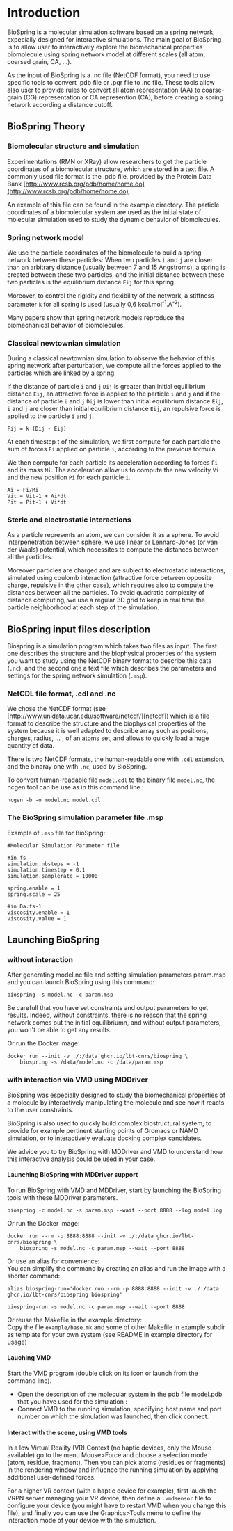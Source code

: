 # Introduction

BioSpring is a molecular simulation software based on a spring network, expecially designed for interactive simulations. The main goal of BioSpring is to allow user to interactively explore the biomechanical properties biomolecule using spring network model at different scales (all atom, coarsed grain, CA, ...).

As the input of BioSpring is a .nc file (NetCDF format), you need to use specific tools to convert .pdb file or .pqr file  to .nc file. These tools allow also user to provide rules to convert all atom representation (AA) to coarse-grain (CG) representation or CA represention (CA), before creating a spring network according a distance cutoff.


## BioSpring Theory


### Biomolecular structure and simulation

Experimentations (RMN or XRay) allow researchers to get the particle coordinates of a biomolecular structure, which are stored in a text file. A commonly used file format is the .pdb file, provided by the Protein Data Bank [http://www.rcsb.org/pdb/home/home.do](http://www.rcsb.org/pdb/home/home.do).

An example of this file can be found in the example directory. The particle coordinates of a biomolecular system are used as the initial state of molecular simulation used to study the dynamic behavior of biomolecules.


### Spring network model

We use the particle coordinates of the biomolecule to build a spring network between these particles:
When two particles `i` and `j` are closer than an arbitrary distance (usually between 7 and 15 Angstroms), a spring is created between these two particles, and the initial distance between these two particles is the equilibrium distance `Eij` for this spring.

Moreover, to control the rigidity and flexibility of the network, a stiffness parameter `k` for all spring is used (usually 0,6 kcal.mol<sup>-1</sup>.A<sup>-2</sup>).

Many papers show that spring network models reproduce the biomechanical behavior of biomolecules.

### Classical newtownian simulation

During a classical newtownian simulation to observe the behavior of this spring network after perturbation, we compute all the forces applied to the particles which are linked by a spring.

If the distance of particle `i` and `j` `Dij` is greater than initial equilibrium distance `Eij`, an attractive force is applied to the particle `i` and `j` and if the distance of particle `i` and `j` `Dij` is lower than initial equilibrium distance `Eij`, `i` and `j` are closer than initial equilibrium distance `Eij`, an repulsive force is applied to the particle `i` and `j`.

	Fij = k (Dij - Eij)

At each timestep t of the simulation, we first compute for each particle the sum of forces `Fi` applied on particle `i`, according to the previous formula.

We then compute for each particle its acceleration according to forces `Fi` and its mass `Mi`. The acceleration allow us to compute the new velocity `Vi` and the new position `Pi` for each particle `i`.

	Ai = Fi/Mi
	Vit = Vit-1 + Ai*dt
	Pit = Pit-1 + Vi*dt

### Steric and electrostatic interactions

As a particle represents an atom, we can consider it as a sphere. To avoid interpenetration between sphere, we use linear or Lennard-Jones (or van der Waals) potential, which necessites to compute the distances between all the particles.

Moreover particles are charged and are subject to electrostatic interactions, simulated using coulomb interaction (attractive force between opposite charge, repulsive in the other case), which requires also to compute the distances between all the particles. To avoid quadratic complexity of distance computing, we use a regular 3D grid to keep in real time the particle neighborhood at each step of the simulation.



## BioSpring input files description

Biospring is a simulation program which takes two files as input. The first one describes the structure and the biophysical properties of the system you want to study using the NetCDF binary format to describe this data (`.nc`), and the second one a text file which describes the parameters and settings for the spring network simulation (`.msp`).


### NetCDL file format, .cdl and .nc

We chose the NetCDF format (see [http://www.unidata.ucar.edu/software/netcdf/][netcdf]) which is a file format to describe the structure and the biophysical properties of the system because it is well adapted to describe array such as positions, charges, radius, ... , of an atoms set, and allows to quickly load a huge quantity of data.

There is two NetCDF formats, the human-readable one with `.cdl` extension, and the binaray one with `.nc`, used by BioSpring.

To convert human-readable file `model.cdl` to the binary file `model.nc`, the ncgen tool can be use as in this command line :

	ncgen -b -o model.nc model.cdl


### The BioSpring simulation parameter file .msp

Example of `.msp` file for BioSpring:

	#Molecular Simulation Parameter file

	#in fs
	simulation.nbsteps = -1
	simulation.timestep = 0.1
	simulation.samplerate = 10000

	spring.enable = 1
	spring.scale = 25

	#in Da.fs-1
	viscosity.enable = 1
	viscosity.value = 1



## Launching BioSpring


### without interaction

After generating model.nc file and setting simulation parameters param.msp and you can launch BioSpring using this command:

    biospring -s model.nc -c param.msp

Be carefull that you have set constraints and output parameters to get results. Indeed, without constraints, there is no reason that the spring
network comes out the initial equilibriumn, and without output parameters, you won't be able to get any results.

Or run the Docker image:

	docker run --init -v ./:/data ghcr.io/lbt-cnrs/biospring \
		biospring -s /data/model.nc -c /data/param.msp

### with interaction via VMD using MDDriver

BioSpring was especially designed to study the biomechanical properties of a molecule by interactively manipulating the molecule and see how it reacts to the user constraints.

BioSpring is also used to quickly build complex biostructural system, to provide for example pertinent starting points of Gromacs or NAMD simulation, or to interactively evaluate docking complex candidates.

We advice you to try BioSpring with MDDriver and VMD to understand how this interactive analysis could be used in your case.

#### Launching BioSpring with MDDriver support

To run BioSpring with VMD and MDDriver, start by launching the BioSpring tools with these MDDriver parameters.

	biospring -c model.nc -s param.msp --wait --port 8888 --log model.log

Or run the Docker image:

	docker run --rm -p 8888:8888 --init -v ./:/data ghcr.io/lbt-cnrs/biospring \
		biospring -s model.nc -c param.msp --wait --port 8888

Or use an alias for convenience:  
You can simplify the command by creating an alias and run the image with a shorter command:

	alias biospring-run='docker run --rm -p 8888:8888 --init -v ./:/data ghcr.io/lbt-cnrs/biospring biospring'

	biospring-run -s model.nc -c param.msp --wait --port 8888

Or reuse the Makefile in the example directory:  
Copy the file `example/base.mk` and some of other Makefile in example subdir as template for your own system (see README in example directory for usage)

#### Lauching VMD
Start the VMD program (double click on its icon or launch from the command line).

  - Open the description of the molecular system in the pdb file model.pdb that you have used for the simulation :
  - Connect VMD to the running simulation, specifying host name and port number on which the simulation was launched, then click connect.


#### Interact with the scene, using VMD tools

In a low Virtual Reality (VR) Context (no haptic devices, only the Mouse available) go to the menu Mouse>Force and choose a selection mode (atom, residue, fragment). Then you can pick atoms (residues or fragments) in the rendering window and influence the running simulation by applying additional user-defined forces.

For a higher VR context (with a haptic device for example), first lauch the VRPN server managing your VR device, then define a `.vmdsensor` file to configure your device (you might have to restart VMD when you change this file), and finally you can use the Graphics>Tools menu to define the interaction mode of your device with the simulation.



